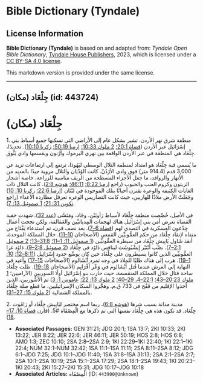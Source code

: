 # Bible Dictionary (Tyndale)

## License Information

**Bible Dictionary (Tyndale)** is based on and adapted from: _Tyndale Open Bible Dictionary_, [Tyndale House Publishers](https://tyndaleopenresources.com/), 2023, which is licensed under a [CC BY-SA 4.0 license](https://creativecommons.org/licenses/by-sa/4.0/legalcode.en).

This markdown version is provided under the same license.



--------------------------------

## جِلْعَاد (مكان) (id: 443724)

جِلْعَاد (مكان)
===============

1\. منطقة شرق نهر الأردن. تشير بشكل عام إلى الأراضي التي تسكنها جميع أسباط بني إسْرَائيل عبر الأردن ([قضاة 20:1؛](https://ref.ly/Judg20:1) [2 ملوك 10:33؛](https://ref.ly/2Kgs10:33) [إرميا 50:19؛](https://ref.ly/Jer50:19) [زكريا 10:10](https://ref.ly/Zech10:10)). تحديدًا، جِلْعَاد هي المنطقة في عبر الأردن الواقعة بين نهري اليرموك وأَرْنون ويقسمها وادي يَبُّوق.

ما يُسمى قبة جِلْعَاد هو امتداد لمنطقة التلال الوسطى ليَهُوذا، ترتفع إلى ارتفاعات تزيد عن 3,000 قدم (914\.4 متر) فوق وادي الأرْدُنّ. كانت الوُدْيَان والتلال مروية جيدًا بالعديد من الأنهار والروافد، ما جعل الأجزاء المسطحة من الريف مناسبة للزراعة، خاصة أشجار الزيتون وكروم العنب والحبوب (راجع [إرميا 8:22؛](https://ref.ly/Jer8:22) [46:11؛](https://ref.ly/Jer46:11) [هوشع 2:8](https://ref.ly/Hos2:8)). كانت التلال ذات الغابات الكثيفة والوعرة تقترن أحيانًا بتلك الموجودة في لبْنَان ([إرميا 22:6؛](https://ref.ly/Jer22:6) [زكريا 10: 10](https://ref.ly/Zech10:10)) وجَعَلَتْ الأرض ملاذًا للهاربين، حيث كانت التضاريس الوعرة تعرقل مطاردة الأعداء (راجع [تكوين 31: 21؛](https://ref.ly/Gen31:21) [1 صموئيل 13: 7](https://ref.ly/1Sam13:7)).

في الأصل، خُصِّصت منطقة جِلْعَاد لأسباط رَأوبَيْن، وجَاد، ومَنَسَّى ([عدد 32](https://ref.ly/Num32:1-Num32:42)). شهدت حقبة القضاة تعرض أمن بني إسْرَائيل هناك لهجمات المِديانيِّين والعَمَالقة، ولكن نجحت أعمال جِدْعون العسكرية في التصدي لهم ([قضاة 6–7](https://ref.ly/Judg6:1-Judg7:25)). بعد نصف قرن، تم استدعاء يَفْتَاح من منفاه لإنقاذ جِلْعَاد من حكم العمُّونيِّين القمعي (الأصحاحان [10–11](https://ref.ly/Judg10:1-Judg11:40)). خلال المملكة الموحدة، أنقذ شَاول يَابِيشِ جِلْعَاد من سيطرة العمُّونيِّين ([1 صموئيل 11: 1–11؛](https://ref.ly/1Sam11:1-1Sam11:11) [31:8–13؛](https://ref.ly/1Sam31:8-1Sam31:13) [2 صموئيل 2:1–7](https://ref.ly/2Sam2:1-2Sam2:7)). نصَّب أَبْنَيْر إِيشْبُوشَث لينافس دَاوُد في جِلْعَاد ([2 صموئيل 2:8–9](https://ref.ly/2Sam2:8-2Sam2:9)). دَاوُد غزا العمُّونيِّين الذين كانوا يسيطرون على جِلْعَاد حين كان يوسِّع حدود إِسْرَائِيل ([8:11–12؛](https://ref.ly/2Sam8:11-2Sam8:12) [10: 1–19](https://ref.ly/2Sam10:1-2Sam10:19)). هرب إلى هناك طلبًا للملاذ في وجه تمرد أَبْشَالوم (الأصحاحات [15–17](https://ref.ly/2Sam15:1-2Sam17:29)) وأعيد في النهاية إلى العرش عندما قُتل أَبْشَالوم في وَعْر أَفْرَايِم (الأصحاحان [18–19](https://ref.ly/2Sam18:1-2Sam19:43)). ظلت جِلْعَاد ساحة قتال خلال المملكة المنقسمة، حيث حارب بنو إسْرَائيل أولًا السوريين (الآراميين؛ [1 ملوك 20:23–43؛](https://ref.ly/1Kgs20:23-1Kgs20:43) [22:1–4، 29–40؛](https://ref.ly/1Kgs22:1-1Kgs22:4,1Kgs22:29-1Kgs22:40) [2 ملوك 13: 22؛](https://ref.ly/2Kgs13:22) [عاموس 1: 3](https://ref.ly/Amos1:3)) ثم الأشُّوريين، الذين أخذوا الإقليم من فَقْح في 733 ق.م. وهجَّروا السكان الإسرائيليين، ما قطع صلة جِلْعَاد بالمملكة الشمالية ([2 ملوك 15: 27–31](https://ref.ly/2Kgs15:27-2Kgs15:31)).

2\. مدينة مدانة بسبب شرها ([هوشع 6:8](https://ref.ly/Hos6:8))، ربما اسم مختصر ليَابِيش جِلْعَاد أو رَامُوت جِلْعَاد. قد تكون هذه هي جِلْعَاد نفسها التي تم ذكرها مع الْمِصْفَاة \#5\. (قارن [قضاة 10: 17–18](https://ref.ly/Judg10:17-Judg10:18)).

* **Associated Passages:** GEN 31:21; JDG 20:1; 1SA 13:7; 2KI 10:33; 2KI 13:22; JER 8:22; JER 22:6; JER 46:11; JER 50:19; HOS 2:8; HOS 6:8; AMO 1:3; ZEC 10:10; 2SA 2:8–2SA 2:9; 1KI 22:29–1KI 22:40; 1KI 22:1–1KI 22:4; NUM 32:1–NUM 32:42; 1SA 11:1–1SA 11:11; 2SA 8:11–2SA 8:12; JDG 6:1–JDG 7:25; JDG 10:1–JDG 11:40; 1SA 31:8–1SA 31:13; 2SA 2:1–2SA 2:7; 2SA 10:1–2SA 10:19; 2SA 15:1–2SA 17:29; 2SA 18:1–2SA 19:43; 1KI 20:23–1KI 20:43; 2KI 15:27–2KI 15:31; JDG 10:17–JDG 10:18
* **Associated Articles:** الْمِصْفَاة (ID: `443900@Unknown`)

